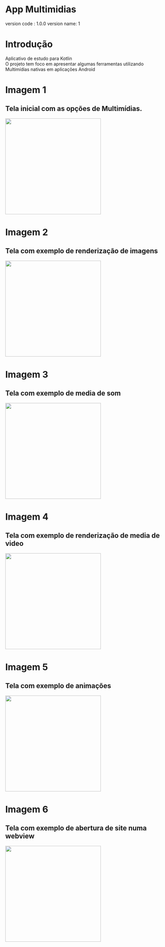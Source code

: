 # App Multimidias 
version code : 1.0.0
version name: 1

# Introdução
Aplicativo de estudo para Kotlin
<br>
O projeto tem foco em apresentar algumas ferramentas utilizando Multimídias nativas em aplicações Android
<br>

# Imagem 1 
## Tela inicial com as opções de Multimídias.
<img width="300" src="https://user-images.githubusercontent.com/37597313/185462592-9a82da05-dfd6-42da-b421-dc52204ae136.png">

# Imagem 2
## Tela com exemplo de renderização de imagens
<img width="300" src="https://user-images.githubusercontent.com/37597313/185462679-331753ac-96f1-4ee4-be6c-acc9d69d3367.png">

# Imagem 3
## Tela com exemplo de media de som
<img width="300" src="https://user-images.githubusercontent.com/37597313/185462700-5e23d6a7-3bee-419e-bcb4-8b80f04bda78.png">

# Imagem 4
## Tela com exemplo de renderização de media de video
<img width="300" src="https://user-images.githubusercontent.com/37597313/185462705-bb0ce266-0af2-4812-a3be-a45d80fdf7d4.png">

# Imagem 5
## Tela com exemplo de animações
<img width="300" src="https://user-images.githubusercontent.com/37597313/185462710-3df29ddd-c54d-4a03-bae1-16d7e672ab0c.png">

# Imagem 6
## Tela com exemplo de abertura de site numa webview
<img width="300" src="https://user-images.githubusercontent.com/37597313/185462712-1a63bdb1-a1b0-4528-a16a-5e6935959942.png">
